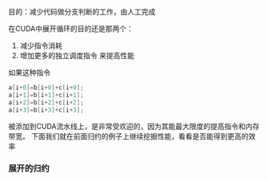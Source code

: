 目的：减少代码做分支判断的工作，由人工完成

在CUDA中展开循环的目的还是那两个：

1. 减少指令消耗
2. 增加更多的独立调度指令
   来提高性能



如果这种指令

```C++
a[i+0]=b[i+0]+c[i+0];
a[i+1]=b[i+1]+c[i+1];
a[i+2]=b[i+2]+c[i+2];
a[i+3]=b[i+3]+c[i+3];
```

被添加到CUDA流水线上，是非常受欢迎的，因为其能最大限度的提高指令和内存带宽。
下面我们就在前面归约的例子上继续挖掘性能，看看是否能得到更高的效率

### 展开的归约

